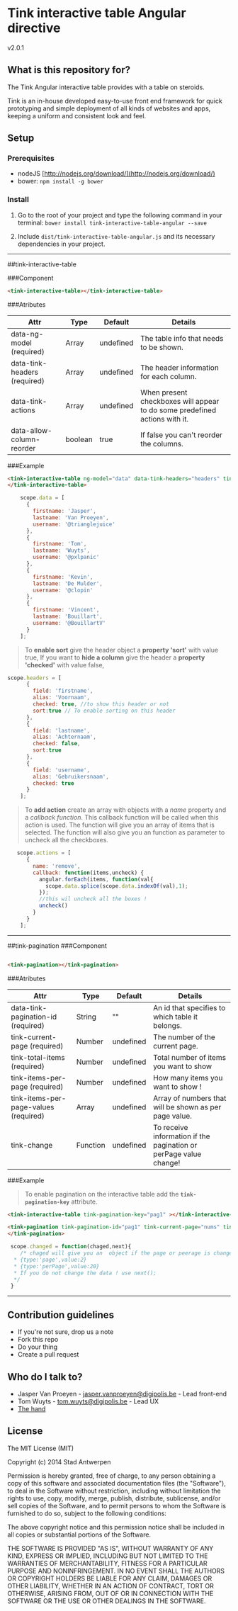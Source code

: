 # Tink interactive table Angular directive

v2.0.1

## What is this repository for?

The Tink Angular interactive table provides with a table on steroids.

Tink is an in-house developed easy-to-use front end framework for quick prototyping and simple deployment of all kinds of websites and apps, keeping a uniform and consistent look and feel.

## Setup

### Prerequisites

* nodeJS [http://nodejs.org/download/](http://nodejs.org/download/)
* bower: `npm install -g bower`

### Install

1. Go to the root of your project and type the following command in your terminal:
   `bower install tink-interactive-table-angular --save`

2. Include `dist/tink-interactive-table-angular.js` and its necessary dependencies in your project.


----------


##tink-interactive-table

###Component
```html
<tink-interactive-table></tink-interactive-table>
```

###Atributes

<table class="table-dev">
  <thead>
    <tr>
      <th>Attr</th>
      <th>Type</th>
      <th>Default</th>
      <th>Details</th>
    </tr>
  </thead>
  <tbody>
    <tr>
      <td>data-ng-model (required)</td>
      <td>Array</td>
      <td>undefined</td>
      <td>The table info that needs to be shown.</td>
    </tr>
    <tr>
      <td>data-tink-headers (required)</td>
      <td>Array</td>
      <td>undefined</td>
      <td>The header information for each column.</td>
    </tr>
    <tr>
      <td>data-tink-actions</td>
      <td>Array</td>
      <td>undefined</td>
      <td>When present checkboxes will appear to do some predefined actions with it.</td>
    </tr>
    <tr>
      <td>data-allow-column-reorder</td>
      <td>boolean</td>
      <td>true</td>
      <td>If false you can't reorder the columns.</td>
    </tr>
  </tbody>
</table>


###Example
```html
<tink-interactive-table ng-model="data" data-tink-headers="headers" tink-actions="actions">
</tink-interactive-table>
```

```javascript
    scope.data = [
      {
        firstname: 'Jasper',
        lastname: 'Van Proeyen',
        username: '@trianglejuice'
      },
      {
        firstname: 'Tom',
        lastname: 'Wuyts',
        username: '@pxlpanic'
      },
      {
        firstname: 'Kevin',
        lastname: 'De Mulder',
        username: '@clopin'
      },
      {
        firstname: 'Vincent',
        lastname: 'Bouillart',
        username: '@BouillartV'
      }
    ];
```
> To **enable sort** give the header object a **property 'sort'** with value true,
> If you want to **hide a column** give the header a **property 'checked'** with value false,
```javascript
scope.headers = [
      {
        field: 'firstname',
        alias: 'Voornaam',
        checked: true, //to show this header or not
        sort:true // To enable sorting on this header
      },
      {
        field: 'lastname',
        alias: 'Achternaam',
        checked: false,
        sort:true
      },
      {
        field: 'username',
        alias: 'Gebruikersnaam',
        checked: true
      }
    ];
```
> To **add action** create an array with objects with a *name* property and a *callback function*. This callback function will be called when this action is used. The function will give you an array of items that is selected. The function will also give you an function as parameter to uncheck all the checkboxes.
```javascript
   scope.actions = [
      {
        name: 'remove',
        callback: function(items,uncheck) {
          angular.forEach(items, function(val{ 
            scope.data.splice(scope.data.indexOf(val),1);
          });
          //this wil uncheck all the boxes !
          uncheck()
        }
      }
    ];
```


----------


##tink-pagination
###Component
```html

<tink-pagination></tink-pagination>
```

###Atributes

<table class="table-dev">
  <thead>
    <tr>
      <th>Attr</th>
      <th>Type</th>
      <th>Default</th>
      <th>Details</th>
    </tr>
  </thead>
  <tbody>
    <tr>
      <td>data-tink-pagination-id (required)</td>
      <td>String</td>
      <td>""</td>
      <td>An id that specifies to which table it belongs.</td>
    </tr>
    <tr>
      <td>tink-current-page (required)</td>
      <td>Number</td>
      <td>undefined</td>
      <td>The number of the current page.</td>
    </tr>
    <tr>
      <td>tink-total-items (required)</td>
      <td>Number</td>
      <td>undefined</td>
      <td>Total number of items you want to show</td>
    </tr>
    <tr>
      <td>tink-items-per-page (required)</td>
      <td>Number</td>
      <td>undefined</td>
      <td>How many items you want to show !</td>
    </tr>
    <tr>
      <td>tink-items-per-page-values (required)</td>
      <td>Array</td>
      <td>undefined</td>
      <td>Array of numbers that will be shown as per page value.</td>
    </tr>
    <tr>
      <td>tink-change</td>
      <td>Function</td>
      <td>undefined</td>
      <td>To receive information if the pagination or perPage value change!</td>
    </tr>
  </tbody>
</table>

###Example
> To enable pagination on the interactive table add the **`tink-pagination-key`** attribute.
```html
<tink-interactive-table tink-pagination-key="pag1" ></tink-interactive-table>

<tink-pagination tink-pagination-id="pag1" tink-current-page="nums" tink-change="changed" tink-total-items="200" tink-items-per-page="10" tink-items-per-page-values="perpageValue">
</tink-pagination>
```

```javascript
 scope.changed = function(chaged,next){
    /* chaged will give you an  object if the page or peerage is changed.
  * {type:'page',value:2}
  * {type:'perPage',value:20}
  * If you do not change the data ! use next();
  */
 }
```


----------
## Contribution guidelines

* If you're not sure, drop us a note
* Fork this repo
* Do your thing
* Create a pull request

## Who do I talk to?

* Jasper Van Proeyen - jasper.vanproeyen@digipolis.be - Lead front-end
* Tom Wuyts - tom.wuyts@digipolis.be - Lead UX
* [The hand](https://www.youtube.com/watch?v=_O-QqC9yM28)

## License

The MIT License (MIT)

Copyright (c) 2014 Stad Antwerpen

Permission is hereby granted, free of charge, to any person obtaining a copy
of this software and associated documentation files (the "Software"), to deal
in the Software without restriction, including without limitation the rights
to use, copy, modify, merge, publish, distribute, sublicense, and/or sell
copies of the Software, and to permit persons to whom the Software is
furnished to do so, subject to the following conditions:

The above copyright notice and this permission notice shall be included in all
copies or substantial portions of the Software.

THE SOFTWARE IS PROVIDED "AS IS", WITHOUT WARRANTY OF ANY KIND, EXPRESS OR
IMPLIED, INCLUDING BUT NOT LIMITED TO THE WARRANTIES OF MERCHANTABILITY,
FITNESS FOR A PARTICULAR PURPOSE AND NONINFRINGEMENT. IN NO EVENT SHALL THE
AUTHORS OR COPYRIGHT HOLDERS BE LIABLE FOR ANY CLAIM, DAMAGES OR OTHER
LIABILITY, WHETHER IN AN ACTION OF CONTRACT, TORT OR OTHERWISE, ARISING FROM,
OUT OF OR IN CONNECTION WITH THE SOFTWARE OR THE USE OR OTHER DEALINGS IN THE
SOFTWARE.

